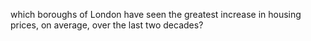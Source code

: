 which boroughs of London have seen the greatest increase in housing prices, on average, over the last two decades?
